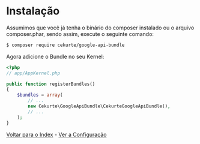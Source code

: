 # Instalação

Assumimos que você já tenha o binário do composer instalado ou o arquivo composer.phar, sendo assim, execute o seguinte comando:

```bash
$ composer require cekurte/google-api-bundle
```

Agora adicione o Bundle no seu Kernel:

```php
<?php
// app/AppKernel.php

public function registerBundles()
{
    $bundles = array(
        // ...
        new Cekurte\GoogleApiBundle\CekurteGoogleApiBundle(),
        // ...
    );
}
```

[Voltar para o Index](index.md) - [Ver a Configuração](configuracao.md)